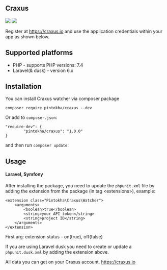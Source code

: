 ## Craxus

![](https://img.shields.io/packagist/l/pintokha/craxus?style=flat-square)
![](https://img.shields.io/packagist/dm/pintokha/craxus?style=flat-square)

Register at <https://craxus.io> and use the application credentials within your app as shown below.

## Supported platforms
* PHP - supports PHP versions: 7.4
* Laravel(& dusk) - version 6.x

## Installation
You can install Craxus watcher via composer package
```
composer require pintokha/craxus --dev
```
Or add to ```composer.json```:
```
"require-dev": {
        "pintokha/craxus": "1.0.0"
}
```
and then run ```composer update```.

## Usage
#### Laravel, Symfony
After installing the package, you need to update the ```phpunit.xml``` file by adding the 
extension from the package (in tag \<extensions\>), example:
```
<extension class="Pintokha\Craxus\Watcher">
    <arguments>
        <boolean>true</boolean> 
        <string>your API token</string>
        <string>project ID</string>
    </arguments>
</extension>
```
First arg: extension status - on(true), off(false)

If you are using Laravel dusk you need to create or update a ```phpunit.dusk.xml``` by adding the extension above.

All data you can get on your Craxus account. <https://craxus.io>